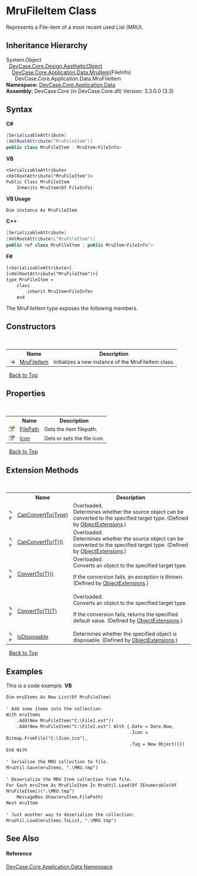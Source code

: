 # MruFileItem Class
 

Represents a File-item of a most recent used List (MRU).


## Inheritance Hierarchy
System.Object<br />&nbsp;&nbsp;<a href="T_DevCase_Core_Design_AestheticObject">DevCase.Core.Design.AestheticObject</a><br />&nbsp;&nbsp;&nbsp;&nbsp;<a href="T_DevCase_Core_Application_Data_MruItem_1">DevCase.Core.Application.Data.MruItem</a>(FileInfo)<br />&nbsp;&nbsp;&nbsp;&nbsp;&nbsp;&nbsp;DevCase.Core.Application.Data.MruFileItem<br />
**Namespace:**&nbsp;<a href="N_DevCase_Core_Application_Data">DevCase.Core.Application.Data</a><br />**Assembly:**&nbsp;DevCase.Core (in DevCase.Core.dll) Version: 3.3.0.0 (3.3)

## Syntax

**C#**<br />
``` C#
[SerializableAttribute]
[XmlRootAttribute("MruFileItem")]
public class MruFileItem : MruItem<FileInfo>
```

**VB**<br />
``` VB
<SerializableAttribute>
<XmlRootAttribute("MruFileItem")>
Public Class MruFileItem
	Inherits MruItem(Of FileInfo)
```

**VB Usage**<br />
``` VB Usage
Dim instance As MruFileItem
```

**C++**<br />
``` C++
[SerializableAttribute]
[XmlRootAttribute(L"MruFileItem")]
public ref class MruFileItem : public MruItem<FileInfo^>
```

**F#**<br />
``` F#
[<SerializableAttribute>]
[<XmlRootAttribute("MruFileItem")>]
type MruFileItem =  
    class
        inherit MruItem<FileInfo>
    end
```

The MruFileItem type exposes the following members.


## Constructors
&nbsp;<table><tr><th></th><th>Name</th><th>Description</th></tr><tr><td>![Public method](media/pubmethod.gif "Public method")</td><td><a href="M_DevCase_Core_Application_Data_MruFileItem__ctor">MruFileItem</a></td><td>
Initializes a new instance of the MruFileItem class.</td></tr></table>&nbsp;
<a href="#mrufileitem-class">Back to Top</a>

## Properties
&nbsp;<table><tr><th></th><th>Name</th><th>Description</th></tr><tr><td>![Public property](media/pubproperty.gif "Public property")</td><td><a href="P_DevCase_Core_Application_Data_MruFileItem_FilePath">FilePath</a></td><td>
Gets the item filepath.</td></tr><tr><td>![Public property](media/pubproperty.gif "Public property")</td><td><a href="P_DevCase_Core_Application_Data_MruFileItem_Icon">Icon</a></td><td>
Gets or sets the file icon.</td></tr></table>&nbsp;
<a href="#mrufileitem-class">Back to Top</a>

## Extension Methods
&nbsp;<table><tr><th></th><th>Name</th><th>Description</th></tr><tr><td>![Public Extension Method](media/pubextension.gif "Public Extension Method")![Code example](media/CodeExample.png "Code example")</td><td><a href="M_DevCase_Core_Extensions_Object_ObjectExtensions_CanConvertTo">CanConvertTo(Type)</a></td><td>Overloaded.  
Determines whether the source object can be converted to the specified target type.
 (Defined by <a href="T_DevCase_Core_Extensions_Object_ObjectExtensions">ObjectExtensions</a>.)</td></tr><tr><td>![Public Extension Method](media/pubextension.gif "Public Extension Method")![Code example](media/CodeExample.png "Code example")</td><td><a href="M_DevCase_Core_Extensions_Object_ObjectExtensions_CanConvertTo__1">CanConvertTo(T)()</a></td><td>Overloaded.  
Determines whether the source object can be converted to the specified target type.
 (Defined by <a href="T_DevCase_Core_Extensions_Object_ObjectExtensions">ObjectExtensions</a>.)</td></tr><tr><td>![Public Extension Method](media/pubextension.gif "Public Extension Method")![Code example](media/CodeExample.png "Code example")</td><td><a href="M_DevCase_Core_Extensions_Object_ObjectExtensions_ConvertTo__1">ConvertTo(T)()</a></td><td>Overloaded.  
Converts an object to the specified target type. 

 If the conversion fails, an exception is thrown.
 (Defined by <a href="T_DevCase_Core_Extensions_Object_ObjectExtensions">ObjectExtensions</a>.)</td></tr><tr><td>![Public Extension Method](media/pubextension.gif "Public Extension Method")![Code example](media/CodeExample.png "Code example")</td><td><a href="M_DevCase_Core_Extensions_Object_ObjectExtensions_ConvertTo__1_1">ConvertTo(T)(T)</a></td><td>Overloaded.  
Converts an object to the specified target type. 

 If the conversion fails, returns the specified default value.
 (Defined by <a href="T_DevCase_Core_Extensions_Object_ObjectExtensions">ObjectExtensions</a>.)</td></tr><tr><td>![Public Extension Method](media/pubextension.gif "Public Extension Method")![Code example](media/CodeExample.png "Code example")</td><td><a href="M_DevCase_Core_Extensions_Object_ObjectExtensions_IsDisposable">IsDisposable</a></td><td>
Determines whether the specified object is disposable.
 (Defined by <a href="T_DevCase_Core_Extensions_Object_ObjectExtensions">ObjectExtensions</a>.)</td></tr></table>&nbsp;
<a href="#mrufileitem-class">Back to Top</a>

## Examples
This is a code example. 
**VB**<br />
``` VB
Dim mruItems As New List(Of MruFileItem)

' Add some items into the collection.
With mruItems
    .Add(New MruFileItem("C:\File1.ext"))
    .Add(New MruFileItem("C:\File2.ext") With {.Date = Date.Now,
                                               .Icon = Bitmap.FromFile("C:\Icon.ico"),
                                               .Tag = New Object()})
End With

' Serialize the MRU collection to file.
MruUtil.Save(mruItems, ".\MRU.tmp")

' Deserialize the MRU Item collection from file.
For Each mruItem As MruFileItem In MruUtil.Load(Of IEnumerable(Of MruFileItem))(".\MRU.tmp")
    MessageBox.Show(mruItem.FilePath)
Next mruItem

' Just another way to deserialize the collection:
MruUtil.Load(mruItems.ToList, ".\MRU.tmp")
```


## See Also


#### Reference
<a href="N_DevCase_Core_Application_Data">DevCase.Core.Application.Data Namespace</a><br />